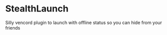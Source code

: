 # StealthLaunch
Silly vencord plugin to launch with offline status so you can hide from your friends
